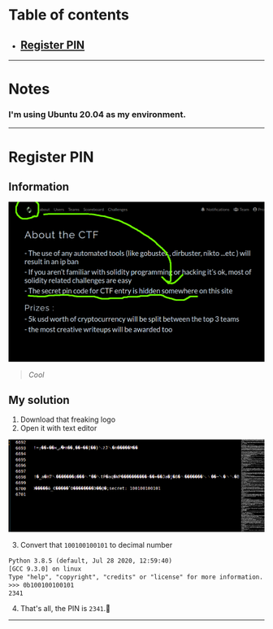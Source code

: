 # Table of contents
- ## [Register PIN](#register-pin)
  
---

# Notes

### I'm using Ubuntu 20.04 as my environment.

---

# Register PIN

## Information

![Question screenshot](../images/register_pin.png)

> $Cool$


## My solution

1. Download that freaking logo
2. Open it with text editor

![Solution screenshot](../images/register_pin_sol_1.png)

3. Convert that ```100100100101``` to decimal number

```
Python 3.8.5 (default, Jul 28 2020, 12:59:40) 
[GCC 9.3.0] on linux
Type "help", "copyright", "credits" or "license" for more information.
>>> 0b100100100101
2341
```

4. That's all, the PIN is ```2341```.🤣

---